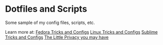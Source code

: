 Dotfiles and Scripts
====================

Some sample of my config files, scripts, etc.

Learn more at:
[Fedora Tricks and Configs](https://mariwahl.hackpad.com/ulruigl2Fwd#Fedora-Tricks-and-Configs)
[Linux Tricks and Configs](https://mariwahl.hackpad.com/dtzOUsZaQMo#Linux-Tricks-and-Configs)
[Sublime Tricks and Configs](https://mariwahl.hackpad.com/RT6R3ZWEl7j#Sublime-Tricks-and-Configs)
[The Little Privacy you may have](https://mariwahl.hackpad.com/uvQyUqQtfvF#The-Little-Privacy-You-May-Have)